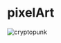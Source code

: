 # pixelArt
<!-- <img src="https://i.ibb.co/PYNVkkp/cryptopunk.png" alt="cryptopunk" border="0"> -->
![cryptopunk](https://i.ibb.co/PYNVkkp/cryptopunk.png)
